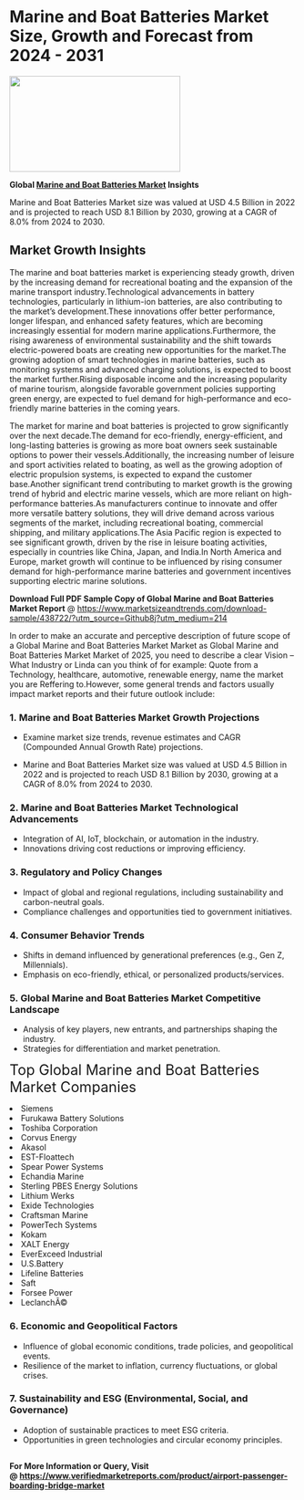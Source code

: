 <H1>Marine and Boat Batteries Market Size, Growth and Forecast from 2024 - 2031</H1><img class="aligncenter size-medium wp-image-584254" src="https://thirdeyenews.in/wp-content/uploads/2024/09/Global-Market-Research-300x168.jpeg" alt="" width="300" height="168" /><p><strong>Global&nbsp;<a href="https://www.marketsizeandtrends.com/download-sample/438722/?utm_source=Github8j?utm_medium=214">Marine and Boat Batteries Market</a> Insights</strong></p><p>Marine and Boat Batteries Market size was valued at USD 4.5 Billion in 2022 and is projected to reach USD 8.1 Billion by 2030, growing at a CAGR of 8.0% from 2024 to 2030.</p><p><h2>Market Growth Insights</h2> <p>The marine and boat batteries market is experiencing steady growth, driven by the increasing demand for recreational boating and the expansion of the marine transport industry.Technological advancements in battery technologies, particularly in lithium-ion batteries, are also contributing to the market’s development.These innovations offer better performance, longer lifespan, and enhanced safety features, which are becoming increasingly essential for modern marine applications.Furthermore, the rising awareness of environmental sustainability and the shift towards electric-powered boats are creating new opportunities for the market.The growing adoption of smart technologies in marine batteries, such as monitoring systems and advanced charging solutions, is expected to boost the market further.Rising disposable income and the increasing popularity of marine tourism, alongside favorable government policies supporting green energy, are expected to fuel demand for high-performance and eco-friendly marine batteries in the coming years.</p> <p>The market for marine and boat batteries is projected to grow significantly over the next decade.The demand for eco-friendly, energy-efficient, and long-lasting batteries is growing as more boat owners seek sustainable options to power their vessels.Additionally, the increasing number of leisure and sport activities related to boating, as well as the growing adoption of electric propulsion systems, is expected to expand the customer base.Another significant trend contributing to market growth is the growing trend of hybrid and electric marine vessels, which are more reliant on high-performance batteries.As manufacturers continue to innovate and offer more versatile battery solutions, they will drive demand across various segments of the market, including recreational boating, commercial shipping, and military applications.The Asia Pacific region is expected to see significant growth, driven by the rise in leisure boating activities, especially in countries like China, Japan, and India.In North America and Europe, market growth will continue to be influenced by rising consumer demand for high-performance marine batteries and government incentives supporting electric marine solutions.<p><span class=""><strong>Download Full PDF Sample Copy of Global Marine and Boat Batteries Market Report</strong> @ <a href="https://www.marketsizeandtrends.com/download-sample/438722/?utm_source=Github8j?utm_medium=214" target="_blank">https://www.marketsizeandtrends.com/download-sample/438722/?utm_source=Github8j?utm_medium=214</a></span></p><p>In order to make an accurate and perceptive description of future scope of a Global&nbsp;Marine and Boat Batteries Market Market as Global&nbsp;Marine and Boat Batteries Market Market of 2025, you need to describe a clear Vision &ndash; What Industry or Linda can you think of for example: Quote from a Technology, healthcare, automotive, renewable energy, name the market you are Reffering to.However, some general trends and factors usually impact market reports and their future outlook include:</p><h3>1.&nbsp;<strong>Marine and Boat Batteries Market Growth Projections</strong></h3><ul><li>Examine market size trends, revenue estimates and CAGR (Compounded Annual Growth Rate) projections.</li><li><p>Marine and Boat Batteries Market size was valued at USD 4.5 Billion in 2022 and is projected to reach USD 8.1 Billion by 2030, growing at a CAGR of 8.0% from 2024 to 2030.</p></li></ul><h3>2.&nbsp;<strong>Marine and Boat Batteries Market Technological Advancements</strong></h3><ul><li>Integration of AI, IoT, blockchain, or automation in the industry.</li><li>Innovations driving cost reductions or improving efficiency.</li></ul><h3>3.&nbsp;<strong>Regulatory and Policy Changes</strong></h3><ul><li>Impact of global and regional regulations, including sustainability and carbon-neutral goals.</li><li>Compliance challenges and opportunities tied to government initiatives.</li></ul><h3>4.&nbsp;<strong>Consumer Behavior Trends</strong></h3><ul><li>Shifts in demand influenced by generational preferences (e.g., Gen Z, Millennials).</li><li>Emphasis on eco-friendly, ethical, or personalized products/services.</li></ul><h3>5.&nbsp;<strong>Global Marine and Boat Batteries Market Competitive Landscape</strong></h3><ul><li>Analysis of key players, new entrants, and partnerships shaping the industry.</li><li>Strategies for differentiation and market penetration.</li></ul><p data-pm-slice="1 1 []"><span style="color: inherit; font-family: inherit; font-size: 25px;">Top Global Marine and Boat Batteries Market Companies</span></p><div class="" data-test-id=""><p><li>Siemens</li><li> Furukawa Battery Solutions</li><li> Toshiba Corporation</li><li> Corvus Energy</li><li> Akasol</li><li> EST-Floattech</li><li> Spear Power Systems</li><li> Echandia Marine</li><li> Sterling PBES Energy Solutions</li><li> Lithium Werks</li><li> Exide Technologies</li><li> Craftsman Marine</li><li> PowerTech Systems</li><li> Kokam</li><li> XALT Energy</li><li> EverExceed Industrial</li><li> U.S.Battery</li><li> Lifeline Batteries</li><li> Saft</li><li> Forsee Power</li><li> LeclanchÃ©</li></p></div><h3>6.&nbsp;<strong>Economic and Geopolitical Factors</strong></h3><ul><li>Influence of global economic conditions, trade policies, and geopolitical events.</li><li>Resilience of the market to inflation, currency fluctuations, or global crises.</li></ul><h3>7.&nbsp;<strong>Sustainability and ESG (Environmental, Social, and Governance)</strong></h3><ul><li>Adoption of sustainable practices to meet ESG criteria.</li><li>Opportunities in green technologies and circular economy principles.</li></ul><h2><strong style="font-size: 14px;">For More Information or Query, Visit @&nbsp;</strong><a style="background-color: #ffffff; font-size: 14px;" href="https://www.marketsizeandtrends.com/report/marine-and-boat-batteries-market/" target="_blank">https://www.verifiedmarketreports.com/product/airport-passenger-boarding-bridge-market</a></h2>